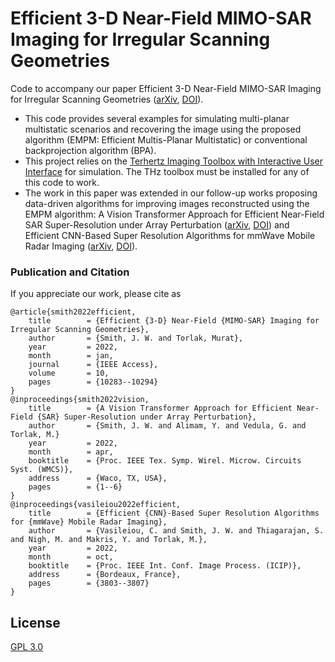 # Efficient 3-D Near-Field MIMO-SAR Imaging for Irregular Scanning Geometries
Code to accompany our paper Efficient 3-D Near-Field MIMO-SAR Imaging for Irregular Scanning Geometries ([arXiv](https://arxiv.org/abs/2305.02064), [DOI](https://doi.org/10.1109/ACCESS.2022.3145370)).

- This code provides several examples for simulating multi-planar multistatic scenarios and recovering the image using the proposed algorithm (EMPM: Efficient Multis-Planar Multistatic) or conventional backprojection algorithm (BPA). 
- This project relies on the [Terhertz Imaging Toolbox with Interactive User Interface](https://github.com/josiahwsmith10/THz-and-Sub-THz-Imaging-Toolbox) for simulation. The THz toolbox must be installed for any of this code to work. 
- The work in this paper was extended in our follow-up works proposing data-driven algorithms for improving images reconstructed using the EMPM algorithm: A Vision Transformer Approach for Efficient Near-Field SAR Super-Resolution under Array Perturbation ([arXiv](https://arxiv.org/abs/2305.02074), [DOI](https://doi.org/10.1109/WMCS55582.2022.9866326)) and Efficient CNN-Based Super Resolution Algorithms for mmWave Mobile Radar Imaging ([arXiv](https://arxiv.org/abs/2305.02092), [DOI](https://doi.org/10.1109/ICIP46576.2022.9897190)). 

### Publication and Citation
If you appreciate our work, please cite as
```
@article{smith2022efficient,
	title        = {Efficient {3-D} Near-Field {MIMO-SAR} Imaging for Irregular Scanning Geometries},
	author       = {Smith, J. W. and Torlak, Murat},
	year         = 2022,
	month        = jan,
	journal      = {IEEE Access},
	volume       = 10,
	pages        = {10283--10294}
}
@inproceedings{smith2022vision,
	title        = {A Vision Transformer Approach for Efficient Near-Field {SAR} Super-Resolution under Array Perturbation},
	author       = {Smith, J. W. and Alimam, Y. and Vedula, G. and Torlak, M.}
	year         = 2022,
	month        = apr,
	booktitle    = {Proc. IEEE Tex. Symp. Wirel. Microw. Circuits Syst. (WMCS)},
	address      = {Waco, TX, USA},
	pages        = {1--6}
}
@inproceedings{vasileiou2022efficient,
	title        = {Efficient {CNN}-Based Super Resolution Algorithms for {mmWave} Mobile Radar Imaging},
	author       = {Vasileiou, C. and Smith, J. W. and Thiagarajan, S. and Nigh, M. and Makris, Y. and Torlak, M.},
	year         = 2022,
	month        = oct,
	booktitle    = {Proc. IEEE Int. Conf. Image Process. (ICIP)},
	address      = {Bordeaux, France},
	pages        = {3803--3807}
}
```

## License
[GPL 3.0](https://choosealicense.com/licenses/gpl-3.0/)
